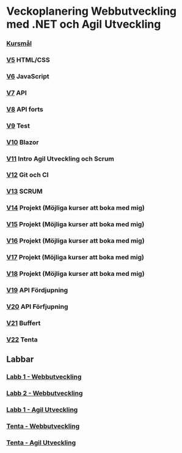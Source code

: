 # Veckoplanering Webbutveckling med .NET och Agil Utveckling

### [Kursmål](./assets/kursmål.md)

### [V5](./assets/V5.md) HTML/CSS

### [V6](./assets/V6.md) JavaScript

### [V7](./assets/V7.md) API

### [V8](./assets/V8.md) API forts

### [V9](./assets/V9.md) Test

### [V10](./assets/V10.md) Blazor

### [V11](./assets/V11.md) Intro Agil Utveckling och Scrum

### [V12](./assets/V12.md) Git och CI

### [V13](./assets/V13.md) SCRUM

### [V14](./assets/V14.md) Projekt (Möjliga kurser att boka med mig)

### [V15](./assets/V15.md) Projekt (Möjliga kurser att boka med mig)

### [V16](./assets/V16.md) Projekt (Möjliga kurser att boka med mig)

### [V17](./assets/V17.md) Projekt (Möjliga kurser att boka med mig)

### [V18](./assets/V18.md) Projekt (Möjliga kurser att boka med mig)

### [V19](./assets/V19.md) API Fördjupning

### [V20](./assets/V20.md) API Förfjupning

### [V21](./assets/V21.md) Buffert

### [V22](./assets/V22.md) Tenta

## Labbar

### [Labb 1 - Webbutveckling](./assets/Labb1Webb.md)
### [Labb 2 - Webbutveckling](./assets/Labb2Webb.md)
### [Labb 1 - Agil Utveckling](./assets/Labb1Agile.md)
### [Tenta - Webbutveckling](./assets/InfoHemtentor.md)
### [Tenta - Agil Utveckling](./assets/InfoHemtentor.md)